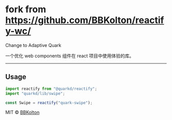 # fork from https://github.com/BBKolton/reactify-wc/

Change to Adaptive Quark

一个优化 web components 组件在 react 项目中使用体验的库。

---

## Usage

```js
import reactify from "@quarkd/reactify";
import "quarkd/lib/swipe";

const Swipe = reactify("quark-swipe");
```

MIT &copy; [BBKolton](https://github.com/BBKolton/reactify-wc/)
